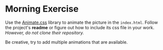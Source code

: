 # Morning Exercise

Use the [Animate.css](https://github.com/daneden/animate.css/) library to animate the picture in the `index.html`. Follow the project's **readme** or figure out how to include its css file in your work. _However, do not clone their repository._

Be creative, try to add multiple animations that are available.
